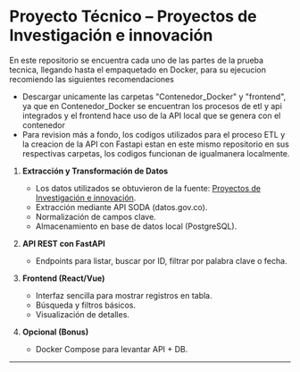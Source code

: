 # Proyecto Técnico – Proyectos de Investigación e innovación

En este repositorio se encuentra cada uno de las partes de la prueba tecnica, llegando hasta el empaquetado en Docker, para su ejecucion recomiendo las siguientes recomendaciones

- Descargar unicamente las carpetas "Contenedor_Docker" y "frontend", ya que en Contenedor_Docker se encuentran los procesos de etl y api integrados y el frontend hace uso de la API local que se genera con el contenedor
- Para revision más a fondo, los codigos utilizados para el proceso ETL y la creacion de la API con Fastapi estan en este mismo repositorio en sus respectivas carpetas, los codigos funcionan de igualmanera localmente.

1. **Extracción y Transformación de Datos**
   - Los datos utilizados se obtuvieron de la fuente: [Proyectos de Investigación e innovación](https://dev.socrata.com/foundry/www.datos.gov.co/fdir-hk5z).
   - Extracción mediante API SODA (datos.gov.co).
   - Normalización de campos clave.
   - Almacenamiento en base de datos local (PostgreSQL).
   
2. **API REST con FastAPI**
   - Endpoints para listar, buscar por ID, filtrar por palabra clave o fecha.

3. **Frontend (React/Vue)**
   - Interfaz sencilla para mostrar registros en tabla.
   - Búsqueda y filtros básicos.
   - Visualización de detalles.

4. **Opcional (Bonus)**
   - Docker Compose para levantar API + DB. 

---
